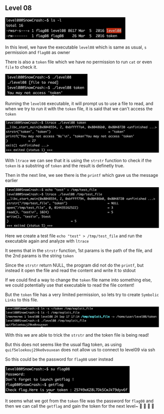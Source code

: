 <h2>Level 08</h2>

![alt text](./screenshot/image1.png)

In this level, we have the executable `level08` which is same as usual, `s` permission and `flag08` as owner

There is also a `token` file which we have no permission to run `cat` or even `file` to check it.

![alt text](./screenshot/image2.png)

Running the `level08` executable, it will prompt us to use a file to read, and when we try to run it with the `token` file, it is said that we can't access the `token`

![alt text](./screenshot/image3.png)

With `ltrace` we can see that it is using the `strstr` function to check if the `token` is a substring of `token` and the result is definetly true.

Then in the next line, we see there is the `printf` which gave us the message earlier

![alt text](./screenshot/image4.png)

Here we create a test file `echo "test" > /tmp/test_file` and run the executable again and analyze with `ltrace`

It seems that in the `strstr` function, 1st params is the path of the file, and the 2nd params is the string `token`

Since the `strstr` return NULL, the program did not do the `printf`, but instead it open the file and read the content and write it to stdout

If we could find a way to change the `token` file name into something else, we could potentially use that executable to read the file content!

But the `token` file has a very limited permission, so lets try to create `Symbolic Links` to this file.

![alt text](./screenshot/image5.png)

With this we are able to trick the `strstr` and the token file is being read!

But this does not seems like the usual flag token, as using `quif5eloekouj29ke0vouxean` does not allow us to connect to level09 via ssh

So this could be the password for `flag08` user instead

![alt text](./screenshot/image6.png)

It seems what we got from the `token` file was the password for `flag08` and then we can call the `getflag` and gain the token for the next level~
:partying_face: :tada: :tada: :tada:
